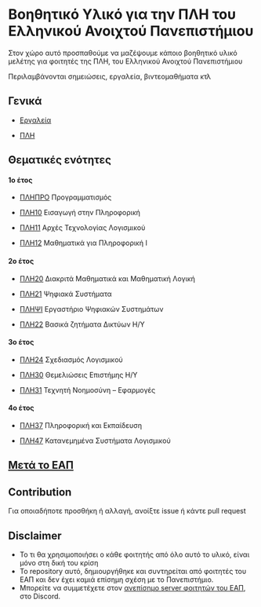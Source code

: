 # Βοηθητικό Υλικό για την ΠΛΗ του Ελληνικού Ανοιχτού Πανεπιστήμιου

Στον χώρο αυτό προσπαθούμε να μαζέψουμε κάποιο βοηθητικό υλικό μελέτης για φοιτητές της ΠΛΗ, του Ελληνικού Ανοιχτού Πανεπιστήμιου

Περιλαμβάνονται σημειώσεις, εργαλεία, βιντεομαθήματα κτλ

## Γενικά

- [Εργαλεία](https://github.com/ikiranis/EAPDocs/blob/main/general/tools.md)

- [ΠΛΗ](https://github.com/ikiranis/EAPDocs/blob/main/general/PLH.md)

## Θεματικές ενότητες

#### 1ο έτος

- [ΠΛΗΠΡΟ](https://github.com/ikiranis/EAPDocs/blob/main/topics/PLHPRO.md) Προγραμματισμός

- [ΠΛΗ10](https://github.com/ikiranis/EAPDocs/blob/main/topics/PLH10.md) Εισαγωγή στην Πληροφορική

- [ΠΛΗ11](https://github.com/ikiranis/EAPDocs/blob/main/topics/PLH11.md) Αρχές Τεχνολογίας Λογισμικού

- [ΠΛΗ12](https://github.com/ikiranis/EAPDocs/blob/main/topics/PLH12.md) Μαθηματικά για Πληροφορική Ι

#### 2ο έτος

- [ΠΛΗ20](https://github.com/ikiranis/EAPDocs/blob/main/topics/PLH20.md) Διακριτά Μαθηματικά και Μαθηματική Λογική

- [ΠΛΗ21](https://github.com/ikiranis/EAPDocs/blob/main/topics/PLH21.md) Ψηφιακά Συστήματα

- [ΠΛΗΨΙ](https://github.com/ikiranis/EAPDocs/blob/main/topics/ΠΛΗΨΙ.md) Εργαστήριο Ψηφιακών Συστημάτων

- [ΠΛΗ22](https://github.com/ikiranis/EAPDocs/blob/main/topics/PLH22.md) Βασικά ζητήματα Δικτύων Η/Υ

#### 3ο έτος

- [ΠΛΗ24](https://github.com/ikiranis/EAPDocs/blob/main/topics/PLH24.md) Σχεδιασμός Λογισμικού

- [ΠΛΗ30](https://github.com/ikiranis/EAPDocs/blob/main/topics/PLH30.md) Θεμελιώσεις Επιστήμης Η/Υ

- [ΠΛΗ31](https://github.com/ikiranis/EAPDocs/blob/main/topics/PLH31.md) Τεχνητή Νοημοσύνη – Εφαρμογές

#### 4ο έτος

- [ΠΛΗ37](https://github.com/stamvas/EAPDocs/blob/main/topics/PLH37.md) Πληροφορική και Εκπαίδευση

- [ΠΛΗ47](https://github.com/ikiranis/EAPDocs/blob/main/topics/PLH47.md) Κατανεμημένα Συστήματα Λογισμικού

## [Μετά το ΕΑΠ](https://github.com/ikiranis/EAPDocs/blob/main/after/index.md)

## Contribution

Για οποιαδήποτε προσθήκη ή αλλαγή, ανοίξτε issue ή κάντε pull request

## Disclaimer

- Το τι θα χρησιμοποιήσει ο κάθε φοιτητής από όλο αυτό το υλικό, είναι μόνο στη δική του κρίση
- To repository αυτό, δημιουργήθηκε και συντηρείται από φοιτητές του ΕΑΠ και δεν έχει καμιά επίσημη σχέση με το Πανεπιστήμιο.
- Μπορείτε να συμμετέχετε στον [ανεπίσημο server φοιτητών του ΕΑΠ](https://discord.gg/u5YSUunGxe), στο Discord.
